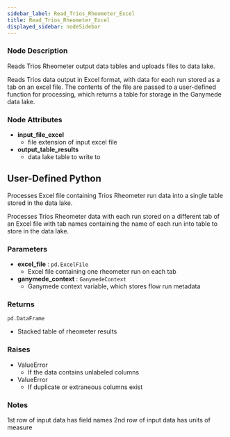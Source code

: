 ```yaml
---
sidebar_label: Read_Trios_Rheometer_Excel
title: Read_Trios_Rheometer_Excel
displayed_sidebar: nodeSidebar
---
```


### Node Description
Reads Trios Rheometer output data tables and uploads files to data lake.

Reads Trios data output in Excel format, with data for each run stored as a tab on an excel
file.  The contents of the file are passed to a user-defined function for processing, which
returns a table for storage in the Ganymede data lake.


### Node Attributes
- **input_file_excel**
  - file extension of input excel file
- **output_table_results**
  - data lake table to write to

## User-Defined Python
Processes Excel file containing Trios Rheometer run data into a single table stored in
the data lake.

Processes Trios Rheometer data with each run stored on a different tab of an Excel file
with tab names containing the name of each run into table to store in the data lake.


### Parameters
- **excel_file** : `pd.ExcelFile`
    - Excel file containing one rheometer run on each tab
- **ganymede_context** : `GanymedeContext`
    - Ganymede context variable, which stores flow run metadata


### Returns
`pd.DataFrame`
  - Stacked table of rheometer results


### Raises
- ValueError
  - If the data contains unlabeled columns
- ValueError
  - If duplicate or extraneous columns exist


### Notes
1st row of input data has field names
2nd row of input data has units of measure
